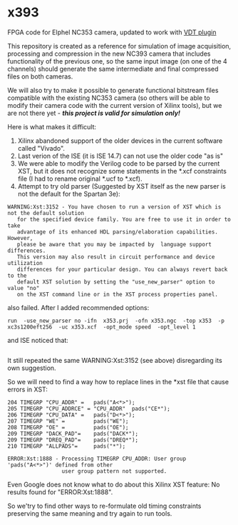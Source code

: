 x393
=====

FPGA code for Elphel NC353 camera, updated to work with [VDT plugin](https://github.com/Elphel/vdt-plugin)

This repository is created as a reference for simulation of image acquisition, processing and compression
in the new NC393 camera that includes functionality of the previous one, so the same input image (on one of
the 4 channels) should generate the same intermediate and final compressed files on both cameras.

We will also try to make it possible to generate functional bitstream files compatible with the existing
NC353 camera (so others will be able to modify their camera code with the current version of Xilinx tools),
but we are not there yet - ***this project is valid for simulation only!***

Here is what makes it difficult:

1. Xilinx abandoned support of the older devices in the current software called "Vivado".
2. Last verion of the ISE (it is ISE 14.7) can not use the older code "as is"
3. We were able to modify the Verilog code to be parsed by the current XST, but it does not
recognize some statements in the *.xcf constraints file (I had to rename original *.ucf to *.xcf).
4. Attempt to try old parser (Suggested by XST itself as the new parser is not the default for
the Spartan 3e): 
```
WARNING:Xst:3152 - You have chosen to run a version of XST which is not the default solution
   for the specified device family. You are free to use it in order to take
   advantage of its enhanced HDL parsing/elaboration capabilities. However,
   please be aware that you may be impacted by  language support differences.
   This version may also result in circuit performance and device utilization
   differences for your particular design. You can always revert back to the
   default XST solution by setting the "use_new_parser" option to value "no" 
   on the XST command line or in the XST process properties panel.
```
also failed. After I added recommended options:
```
run  -use_new_parser no -ifn  x353.prj  -ofn x353.ngc  -top x353  -p xc3s1200eft256  -uc x353.xcf  -opt_mode speed  -opt_level 1 
```
and ISE noticed that:
```WARNING:Xst:1583 - You are using an internal switch '-use_new_parser'.
```
It still repeated the same  WARNING:Xst:3152 (see above) disregarding its own suggestion.

So we will need to find a way how to replace lines in the *xst file that cause errors in XST:
```
204 TIMEGRP "CPU_ADDR" =   pads("A<*>");
205 TIMEGRP "CPU_ADDRCE" = "CPU_ADDR"  pads("CE*");
206 TIMEGRP "CPU_DATA" =   pads("D<*>");
207 TIMEGRP "WE" =         pads("WE");
208 TIMEGRP "OE" =         pads("OE");
209 TIMEGRP "DACK_PAD"=    pads("DACK*");
209 TIMEGRP "DREQ_PAD"=    pads("DREQ*");
210 TIMEGRP "ALLPADS"=     pads("*");
```
```
ERROR:Xst:1888 - Processing TIMEGRP CPU_ADDR: User group 'pads("A<*>")' defined from other
                 user group pattern not supported.
```
Even Google does not know what to do about this Xilinx XST feature: No results found for "ERROR:Xst:1888".

So we'try to find other ways to re-formulate old timing constraints preserving the same meaning and try
again to run tools.
